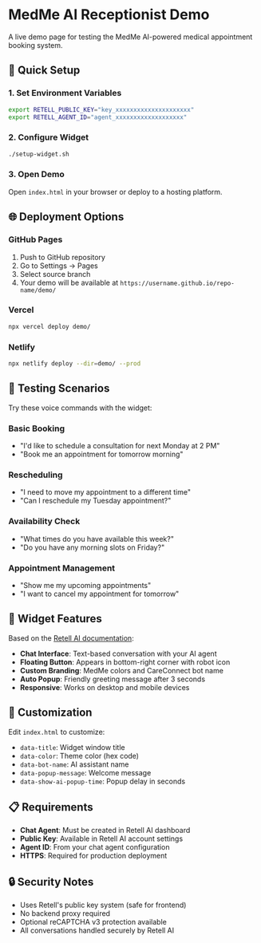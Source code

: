 # MedMe AI Receptionist Demo

A live demo page for testing the MedMe AI-powered medical appointment booking system.

## 🚀 Quick Setup

### 1. Set Environment Variables
```bash
export RETELL_PUBLIC_KEY="key_xxxxxxxxxxxxxxxxxxxxx"
export RETELL_AGENT_ID="agent_xxxxxxxxxxxxxxxxxxx"
```

### 2. Configure Widget
```bash
./setup-widget.sh
```

### 3. Open Demo
Open `index.html` in your browser or deploy to a hosting platform.

## 🌐 Deployment Options

### GitHub Pages
1. Push to GitHub repository
2. Go to Settings → Pages
3. Select source branch
4. Your demo will be available at `https://username.github.io/repo-name/demo/`

### Vercel
```bash
npx vercel deploy demo/
```

### Netlify
```bash
npx netlify deploy --dir=demo/ --prod
```

## 🧪 Testing Scenarios

Try these voice commands with the widget:

### Basic Booking
- "I'd like to schedule a consultation for next Monday at 2 PM"
- "Book me an appointment for tomorrow morning"

### Rescheduling  
- "I need to move my appointment to a different time"
- "Can I reschedule my Tuesday appointment?"

### Availability Check
- "What times do you have available this week?"
- "Do you have any morning slots on Friday?"

### Appointment Management
- "Show me my upcoming appointments"
- "I want to cancel my appointment for tomorrow"

## 🎯 Widget Features

Based on the [Retell AI documentation](https://docs.retellai.com/deploy/chat-widget):

- **Chat Interface**: Text-based conversation with your AI agent
- **Floating Button**: Appears in bottom-right corner with robot icon
- **Custom Branding**: MedMe colors and CareConnect bot name
- **Auto Popup**: Friendly greeting message after 3 seconds
- **Responsive**: Works on desktop and mobile devices

## 🔧 Customization

Edit `index.html` to customize:

- `data-title`: Widget window title
- `data-color`: Theme color (hex code)
- `data-bot-name`: AI assistant name
- `data-popup-message`: Welcome message
- `data-show-ai-popup-time`: Popup delay in seconds

## 📋 Requirements

- **Chat Agent**: Must be created in Retell AI dashboard
- **Public Key**: Available in Retell AI account settings
- **Agent ID**: From your chat agent configuration
- **HTTPS**: Required for production deployment

## 🔒 Security Notes

- Uses Retell's public key system (safe for frontend)
- No backend proxy required
- Optional reCAPTCHA v3 protection available
- All conversations handled securely by Retell AI
